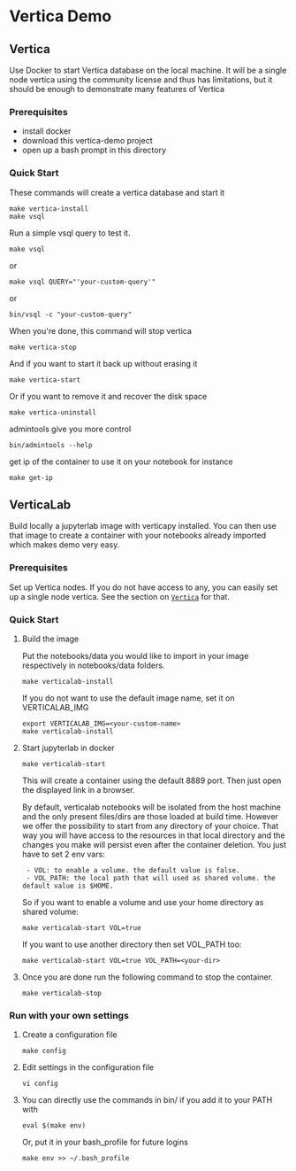 # Vertica Demo

## Vertica
Use Docker to start Vertica database on the local machine.  It will be a
single node vertica using the community license and thus has limitations, but
it should be enough to demonstrate many features of Vertica

### Prerequisites
* install docker
* download this vertica-demo project
* open up a bash prompt in this directory

### Quick Start
These commands will create a vertica database and start it
```
make vertica-install
make vsql
```
Run a simple vsql query to test it.
```
make vsql
```
or
```
make vsql QUERY="'your-custom-query'"
```
or
```
bin/vsql -c "your-custom-query"
```
When you're done, this command will stop vertica
```
make vertica-stop
```
And if you want to start it back up without erasing it
```
make vertica-start
```
Or if you want to remove it and recover the disk space
```
make vertica-uninstall
```
admintools give you more control
```
bin/admintools --help
```
get ip of the container to use it on your notebook for instance
```
make get-ip
```

## VerticaLab
Build locally a jupyterlab image with verticapy installed. You can then use that image to create a container with  your notebooks already imported which makes demo very easy.

### Prerequisites
Set up Vertica nodes. If you do not have access to any, you can easily set up a single node vertica. See the section on [`Vertica`](#Vertica) for that.

### Quick Start
1. Build the image

    Put the notebooks/data you would like to import in your image respectively in notebooks/data folders.
    ```
    make verticalab-install
    ```
    If you do not want to use the default image name, set it on VERTICALAB_IMG
    ```
    export VERTICALAB_IMG=<your-custom-name>
    make verticalab-install
    ```
2. Start jupyterlab in docker
    ```
    make verticalab-start
    ```
    This will create a container using the default 8889 port. Then just open the displayed link in a browser.

    By default, verticalab notebooks will be isolated from the host machine and the only present files/dirs are those loaded at build time. However we offer the possibility to start from any directory of your choice. That way you will have access to the resources in that local directory and the changes you make will persist even after the container deletion. You just have to set 2 env vars:

        - VOL: to enable a volume. the default value is false.
        - VOL_PATH: the local path that will used as shared volume. the default value is $HOME.

    So if you want to enable a volume and use your home directory as shared volume:
    ```
    make verticalab-start VOL=true
    ```
    If you want to use another directory then set VOL_PATH too:
     ```
    make verticalab-start VOL=true VOL_PATH=<your-dir>
    ```
4. Once you are done run the following command to stop the container.
    ```
    make verticalab-stop
    ```

### Run with your own settings

1. Create a configuration file
    ```
    make config
    ```
2. Edit settings in the configuration file
    ```
    vi config
    ```
3.  You can directly use the commands in bin/ if you add it to your PATH with
    ```
    eval $(make env)
    ```
    Or, put it in your bash_profile for future logins
    ```
    make env >> ~/.bash_profile
    ```
